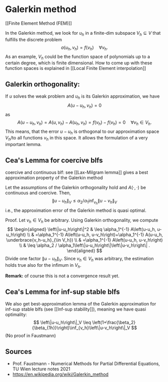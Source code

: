 # Galerkin method
[[Finite Element Method (FEM)]]

In the Galerkin method, we look for $u_h$ in a finite-dim subspace $V_h\subseteq V$ that fulfills the discrete problem $$a(u_h,v_h)=f(v_h)\quad \forall v_h.$$ As an example, $V_h$ could be the function space of polynomials up to a certain degree, which is finite dimensional. How to come up with these function spaces is explained in [[Local Finite Element interpolation]]


## Galerkin orthogonality:
If $u$ solves the weak problem and $u_h$ is its Galerkin approximation, we have
$$A\left(u-u_h, v_h\right)=0$$
as
$$
A\left(u-u_h, v_h\right)=A\left(u, v_h\right)-A\left(u_h, v_h\right)=f\left(v_h\right)-f\left(v_h\right)=0 \quad \forall v_h \in V_h.
$$
This means, that the error $u-u_h$ is orthogonal to our approximation space $V_h$/to all functions $v_h$ in this space. It allows the formulation of a very important lemma.


## Cea's Lemma for coercive blfs
coercive and continuous blf: see [[Lax-Milgram lemma]]
gives a best approximation property of the Galerkin method

Let the assumptions of the Galerkin orthogonality hold and $A(\cdot, \cdot)$ be continuous and coercive. Then,
$$
\left\|u-u_h\right\|_V \leq \alpha_2 / \alpha_1 \inf_{v_h}\left\|u-v_h\right\|_V
$$
i.e., the approximation error of the Galerkin method is quasi optimal.

Proof.
Let $v_h \in V_h$ be arbitrary. Using Galerkin orthogonality, we compute
$$
\begin{aligned}
\left\|u-u_h\right\|^2 & \leq \alpha_1^{-1} A\left(u-u_h, u-u_h\right) \\
& =\alpha_1^{-1} A\left(u-u_h, u-v_h\right)+\alpha_1^{-1} A(u-u_h, \underbrace{v_h-u_h}_{\in V_h}) \\
& =\alpha_1^{-1} A\left(u-u_h, u-v_h\right) \\
& \leq \alpha_2 / \alpha_1\left\|u-u_h\right\|\left\|u-v_h\right\| .
\end{aligned}
$$
Divide one factor $\left\|u-u_h\right\|_V$. Since $v_h \in V_h$ was arbitrary, the estimation holds true also for the infimum in $V_h$.

**Remark:** of course this is not a convergence result yet.


## Cea's Lemma for inf-sup stable blfs
We also get best-approximation lemma of the Galerkin approximation for inf-sup stable blfs (see [[Inf-sup stability]]), meaning we have quasi optimality:$$
\left\|u-u_h\right\|_V \leq \left(1+\frac{\beta_2}{\beta_{1h}}\right)\inf_{v_h}\left\|u-v_h\right\|_V
$$
(No proof in Faustmann)



## Sources
- Prof. Faustmann - Numerical Methods for Partial Differential Equations, TU Wien lecture notes 2021
- https://en.wikipedia.org/wiki/Galerkin_method